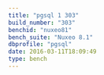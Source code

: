 ```yaml
---
title: "pgsql 1 303"
build_number: "303"
benchid: "nuxeo81"
bench_suite: "Nuxeo 8.1"
dbprofile: "pgsql"
date: 2016-03-11T18:09:49
type: bench
---
```

